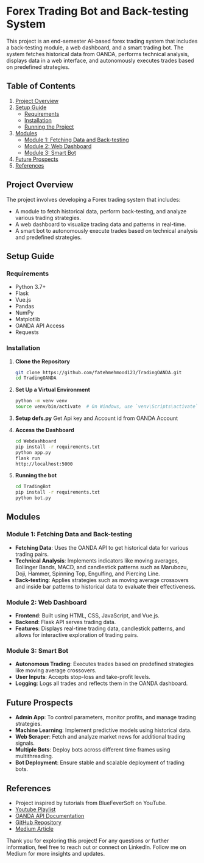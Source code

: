 # Forex Trading Bot and Back-testing System

This project is an end-semester AI-based forex trading system that includes a back-testing module, a web dashboard, and a smart trading bot. The system fetches historical data from OANDA, performs technical analysis, displays data in a web interface, and autonomously executes trades based on predefined strategies.

## Table of Contents
1. [Project Overview](#project-overview)
2. [Setup Guide](#setup-guide)
   - [Requirements](#requirements)
   - [Installation](#installation)
   - [Running the Project](#running-the-project)
3. [Modules](#modules)
   - [Module 1: Fetching Data and Back-testing](#module-1-fetching-data-and-back-testing)
   - [Module 2: Web Dashboard](#module-2-web-dashboard)
   - [Module 3: Smart Bot](#module-3-smart-bot)
4. [Future Prospects](#future-prospects)
5. [References](#references)

## Project Overview
The project involves developing a Forex trading system that includes:
- A module to fetch historical data, perform back-testing, and analyze various trading strategies.
- A web dashboard to visualize trading data and patterns in real-time.
- A smart bot to autonomously execute trades based on technical analysis and predefined strategies.

## Setup Guide

### Requirements
- Python 3.7+
- Flask
- Vue.js
- Pandas
- NumPy
- Matplotlib
- OANDA API Access
- Requests

### Installation

1. **Clone the Repository**
   ```sh
   git clone https://github.com/fatehmehmood123/TradingOANDA.git
   cd TradingOANDA
   ```

2. **Set Up a Virtual Environment**
   ```sh
   python -m venv venv
   source venv/bin/activate  # On Windows, use `venv\Scripts\activate`
   ```
3. **Setup defs.py**
   Get Api key and Account id from OANDA Account

4. **Access the Dashboard**
   ```sh
   cd Webdashboard
   pip install -r requirements.txt
   python app.py
   flask run
   http://localhost:5000
   ```

3. **Running the bot**
   ```sh
   cd TradingBot
   pip install -r requirements.txt
   python bot.py
   ```


## Modules

### Module 1: Fetching Data and Back-testing
- **Fetching Data**: Uses the OANDA API to get historical data for various trading pairs.
- **Technical Analysis**: Implements indicators like moving averages, Bollinger Bands, MACD, and candlestick patterns such as Marubozu, Doji, Hammer, Spinning Top, Engulfing, and Piercing Line.
- **Back-testing**: Applies strategies such as moving average crossovers and inside bar patterns to historical data to evaluate their effectiveness.

### Module 2: Web Dashboard
- **Frontend**: Built using HTML, CSS, JavaScript, and Vue.js.
- **Backend**: Flask API serves trading data.
- **Features**: Displays real-time trading data, candlestick patterns, and allows for interactive exploration of trading pairs.

### Module 3: Smart Bot
- **Autonomous Trading**: Executes trades based on predefined strategies like moving average crossovers.
- **User Inputs**: Accepts stop-loss and take-profit levels.
- **Logging**: Logs all trades and reflects them in the OANDA dashboard.

## Future Prospects
- **Admin App**: To control parameters, monitor profits, and manage trading strategies.
- **Machine Learning**: Implement predictive models using historical data.
- **Web Scraper**: Fetch and analyze market news for additional trading signals.
- **Multiple Bots**: Deploy bots across different time frames using multithreading.
- **Bot Deployment**: Ensure stable and scalable deployment of trading bots.

## References
- Project inspired by tutorials from BlueFeverSoft on YouTube.
- [Youtube Playlist](https://www.youtube.com/watch?v=zKk2iuuNJO0&list=PLZ1QII7yudbecO6a-zAI6cuGP1LLnmW8e&index=1)
- [OANDA API Documentation](https://www.oanda.com/)
- [GitHub Repository](https://github.com/fatehmehmood123/TradingOANDA)
- [Medium Article](https://medium.com/@fatehmehmood/revolutionizing-forex-trading-a-comprehensive-overview-of-ai-driven-back-testing-system-web-b9662db21aa9)

Thank you for exploring this project! For any questions or further information, feel free to reach out or connect on LinkedIn. Follow me on Medium for more insights and updates.